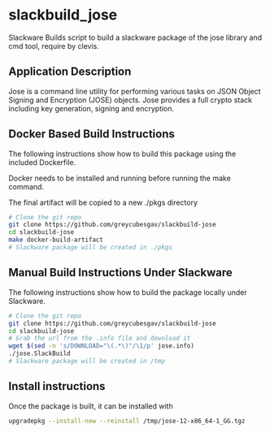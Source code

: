 # slackbuild_jose
Slackware Builds script to build a slackware package of the jose library and cmd tool, require by clevis.


## Application Description
Jose is a command line utility for performing various tasks on JSON
Object Signing and Encryption (JOSE) objects. Jose provides a full
crypto stack including key generation, signing and encryption.

## Docker Based Build Instructions

The following instructions show how to build this package using the included Dockerfile.

Docker needs to be installed and running before running the make command.

The final artifact will be copied to a new ./pkgs directory

```bash
# Clone the git repo
git clone https://github.com/greycubesgav/slackbuild-jose
cd slackbuild-jose
make docker-build-artifact
# Slackware package will be created in ./pkgs
```

## Manual Build Instructions Under Slackware

The following instructions show how to build the package locally under Slackware.

```bash
# Clone the git repo
git clone https://github.com/greycubesgav/slackbuild-jose
cd slackbuild-jose
# Grab the url from the .info file and download it
wget $(sed -n 's/DOWNLOAD="\(.*\)"/\1/p' jose.info)
./jose.SlackBuild
# Slackware package will be created in /tmp
```

## Install instructions

Once the package is built, it can be installed with

```bash
upgradepkg --install-new --reinstall /tmp/jose-12-x86_64-1_GG.tgz
```